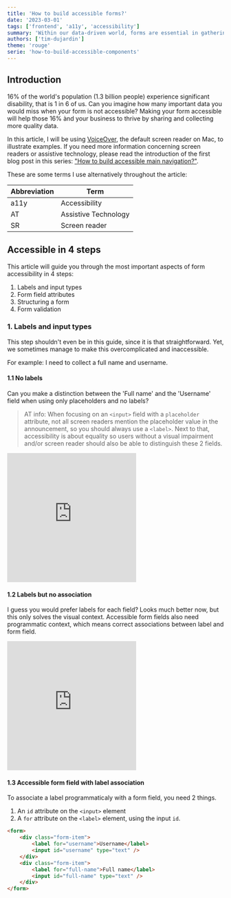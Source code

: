 ```yaml
---
title: 'How to build accessible forms?'
date: '2023-03-01'
tags: ['frontend', 'a11y', 'accessibility']
summary: 'Within our data-driven world, forms are essential in gathering information. Filling in that information should be easy, straightforward and accessible to everyone.'
authors: ['tim-dujardin']
theme: 'rouge'
serie: 'how-to-build-accessible-components'
---
```


## Introduction

16% of the world's population (1.3 billion people) experience significant disability, that is 1 in 6 of us.
Can you imagine how many important data you would miss when your form is not accessible? Making your form accessible
will help those 16% ànd your business to thrive by sharing and collecting more quality data.

In this article, I will be using
[VoiceOver](https://support.apple.com/en-gb/guide/voiceover/vo2682/mac), the default screen reader on Mac, to illustrate
examples. If you need more information concerning screen readers or assistive technology, please read the introduction
of the first blog post in this series: <a href="/articles/how-to-build-accessible-main-navigation">"How to build
accessible main navigation?"</a>.

These are some terms I use alternatively throughout the article:

| Abbreviation | Term                 |
| ------------ | -------------------- |
| a11y         | Accessibility        |
| AT           | Assistive Technology |
| SR           | Screen reader        |

## Accessible in 4 steps

This article will guide you through the most important aspects of form accessibility in 4 steps:

1. Labels and input types
2. Form field attributes
3. Structuring a form
4. Form validation

### 1. Labels and input types

This step shouldn't even be in this guide, since it is that straightforward.
Yet, we sometimes manage to make this overcomplicated and inaccessible.

For example: I need to collect a full name and username.

#### 1.1 No labels

Can you make a distinction between the 'Full name' and the 'Username' field when using only placeholders and no labels?

> AT info: When focusing on an `<input>` field with a `placeholder` attribute, not all screen readers mention the
> placeholder value in the announcement, so you should always use a `<label>`. Next to that, accessibility is about
> equality so users without a visual impairment and/or screen reader should also be able to distinguish these 2 fields.

<iframe height="300" style={{ width: '100%' }} scrolling="no" title="Inaccessible form: no label" src="https://codepen.io/timdujardin/embed/BaOPZGJ?default-tab=result&theme-id=dark" frameborder="no" loading="lazy" allowtransparency="true" allowfullscreen="true">
  See the Pen <a href="https://codepen.io/timdujardin/pen/BaOPZGJ">
  Inaccessible form: no label</a> by djrdn (<a href="https://codepen.io/timdujardin">@timdujardin</a>)
  on <a href="https://codepen.io">CodePen</a>.
</iframe>

#### 1.2 Labels but no association

I guess you would prefer labels for each field? Looks much better now, but this only solves the visual context.
Accessible form fields also need programmatic context, which means correct associations between label and form field.

<iframe height="300" style={{ width: '100%' }} scrolling="no" title="Accessible form: with label" src="https://codepen.io/timdujardin/embed/oNPMwRz?default-tab=result&theme-id=dark" frameborder="no" loading="lazy" allowtransparency="true" allowfullscreen="true">
  See the Pen <a href="https://codepen.io/timdujardin/pen/oNPMwRz">
  Inaccessible form: with label but no association</a> by djrdn (<a href="https://codepen.io/timdujardin">@timdujardin</a>)
  on <a href="https://codepen.io">CodePen</a>.
</iframe>

#### 1.3 Accessible form field with label association

To associate a label programmaticaly with a form field, you need 2 things.

1. An `id` attribute on the `<input>` element
2. A `for` attribute on the `<label>` element, using the input `id`.

```HTML
<form>
    <div class="form-item">
        <label for="username">Username</label>
        <input id="username" type="text" />
    </div>
    <div class="form-item">
        <label for="full-name">Full name</label>
        <input id="full-name" type="text" />
    </div>
</form>
```
